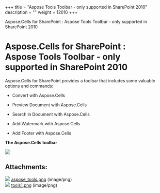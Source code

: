 +++
title = "Aspose Tools Toolbar - only supported in SharePoint 2010" 
description = "" 
weight = 12010 
+++

Aspose.Cells for SharePoint : Aspose Tools Toolbar - only supported in SharePoint 2010  

# Aspose.Cells for SharePoint : Aspose Tools Toolbar - only supported in SharePoint 2010


Aspose.Cells for SharePoint provides a toolbar that includes some valuable options and commands:

*   Convert with Aspose.Cells
*   Preview Document with Aspose.Cells
*   Search in Document with Aspose.Cells
*   Add Watermark with Aspose.Cells
    
*   Add Footer with Aspose.Cells
    

**The Aspose.Cells toolbar**

![](https://docs2.aspose.com/cells/sharepoint/attachments/6357015/47153162.png)

## Attachments:

![](https://docs2.aspose.com/cells/sharepoint/images/icons/bullet_blue.gif) [aspose\_tools.png](https://docs2.aspose.com/cells/sharepoint/attachments/6357015/6488078.png) (image/png)  
![](https://docs2.aspose.com/cells/sharepoint/images/icons/bullet_blue.gif) [tools1.png](https://docs2.aspose.com/cells/sharepoint/attachments/6357015/47153162.png) (image/png)  


